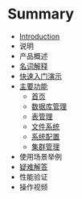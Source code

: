 # Summary

* [Introduction](README.md)
* 说明
* 产品概述
* [名词解释](ming-ci-jie-shi.md)
* [快速入门演示](kuai-su-ru-men-yan-shi.md)
* [主要功能](zhu-yao-gong-neng.md)
  * [首页](ruan-jian-gai-shu.md)
  * [数据库管理](shu-ju-ku-guan-li.md)
  * [表管理](biao-guan-li.md)
  * [文件系统](wen-jian-xi-tong.md)
  * [系统配置](xi-tong-pei-zhi.md)
  * [集群管理](ji-qun-guan-li.md)
* 使用场景举例
* [疑难解答](yi-nan-jie-da.md)
* 性能验证
* 操作视频

